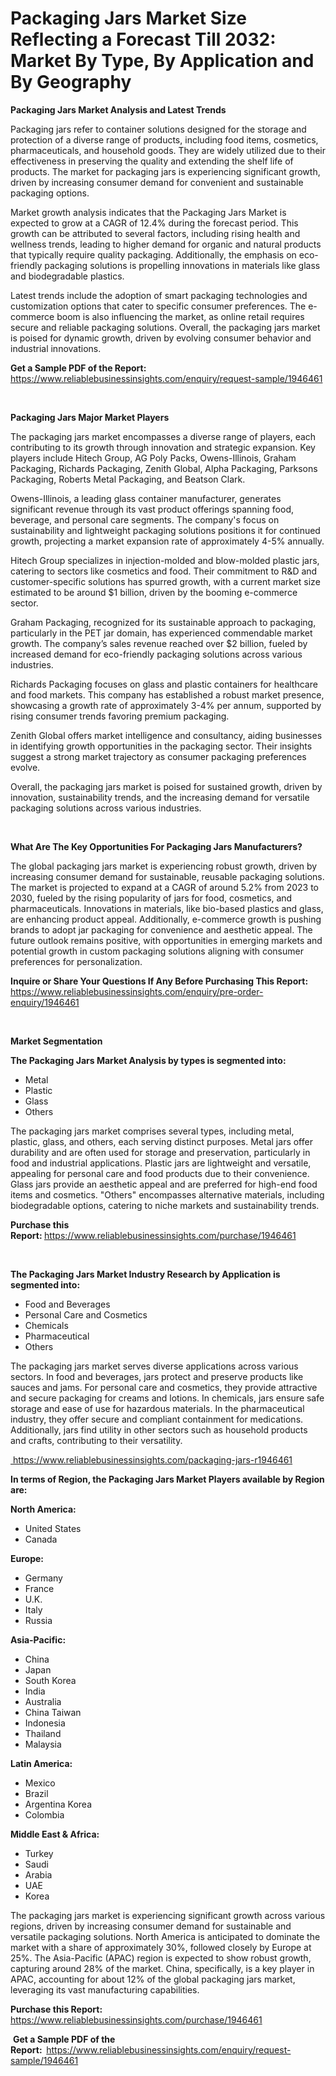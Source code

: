 <p><h1>Packaging Jars Market Size Reflecting a Forecast Till 2032: Market By Type, By Application and By Geography</h1></p><p><strong>Packaging Jars Market Analysis and Latest Trends</strong></p>
<p><p>Packaging jars refer to container solutions designed for the storage and protection of a diverse range of products, including food items, cosmetics, pharmaceuticals, and household goods. They are widely utilized due to their effectiveness in preserving the quality and extending the shelf life of products. The market for packaging jars is experiencing significant growth, driven by increasing consumer demand for convenient and sustainable packaging options.</p><p>Market growth analysis indicates that the Packaging Jars Market is expected to grow at a CAGR of 12.4% during the forecast period. This growth can be attributed to several factors, including rising health and wellness trends, leading to higher demand for organic and natural products that typically require quality packaging. Additionally, the emphasis on eco-friendly packaging solutions is propelling innovations in materials like glass and biodegradable plastics.</p><p>Latest trends include the adoption of smart packaging technologies and customization options that cater to specific consumer preferences. The e-commerce boom is also influencing the market, as online retail requires secure and reliable packaging solutions. Overall, the packaging jars market is poised for dynamic growth, driven by evolving consumer behavior and industrial innovations.</p></p>
<p><strong>Get a Sample PDF of the Report:&nbsp;</strong> <a href="https://www.reliablebusinessinsights.com/enquiry/request-sample/1946461?utm_campaign=3176&utm_medium=2&utm_source=Github&utm_content=ia&utm_term=19042025&utm_id=packaging-jars">https://www.reliablebusinessinsights.com/enquiry/request-sample/1946461</a></p>
<p>&nbsp;</p>
<p><strong>Packaging Jars Major Market Players</strong></p>
<p><p>The packaging jars market encompasses a diverse range of players, each contributing to its growth through innovation and strategic expansion. Key players include Hitech Group, AG Poly Packs, Owens-Illinois, Graham Packaging, Richards Packaging, Zenith Global, Alpha Packaging, Parksons Packaging, Roberts Metal Packaging, and Beatson Clark.</p><p>Owens-Illinois, a leading glass container manufacturer, generates significant revenue through its vast product offerings spanning food, beverage, and personal care segments. The company's focus on sustainability and lightweight packaging solutions positions it for continued growth, projecting a market expansion rate of approximately 4-5% annually.</p><p>Hitech Group specializes in injection-molded and blow-molded plastic jars, catering to sectors like cosmetics and food. Their commitment to R&D and customer-specific solutions has spurred growth, with a current market size estimated to be around $1 billion, driven by the booming e-commerce sector.</p><p>Graham Packaging, recognized for its sustainable approach to packaging, particularly in the PET jar domain, has experienced commendable market growth. The company’s sales revenue reached over $2 billion, fueled by increased demand for eco-friendly packaging solutions across various industries.</p><p>Richards Packaging focuses on glass and plastic containers for healthcare and food markets. This company has established a robust market presence, showcasing a growth rate of approximately 3-4% per annum, supported by rising consumer trends favoring premium packaging.</p><p>Zenith Global offers market intelligence and consultancy, aiding businesses in identifying growth opportunities in the packaging sector. Their insights suggest a strong market trajectory as consumer packaging preferences evolve.</p><p>Overall, the packaging jars market is poised for sustained growth, driven by innovation, sustainability trends, and the increasing demand for versatile packaging solutions across various industries.</p></p>
<p>&nbsp;</p>
<p><strong>What Are The Key Opportunities For Packaging Jars Manufacturers?</strong></p>
<p><p>The global packaging jars market is experiencing robust growth, driven by increasing consumer demand for sustainable, reusable packaging solutions. The market is projected to expand at a CAGR of around 5.2% from 2023 to 2030, fueled by the rising popularity of jars for food, cosmetics, and pharmaceuticals. Innovations in materials, like bio-based plastics and glass, are enhancing product appeal. Additionally, e-commerce growth is pushing brands to adopt jar packaging for convenience and aesthetic appeal. The future outlook remains positive, with opportunities in emerging markets and potential growth in custom packaging solutions aligning with consumer preferences for personalization.</p></p>
<p><strong>Inquire or Share Your Questions If Any Before Purchasing This Report:</strong> <a href="https://www.reliablebusinessinsights.com/enquiry/pre-order-enquiry/1946461?utm_campaign=3176&utm_medium=2&utm_source=Github&utm_content=ia&utm_term=19042025&utm_id=packaging-jars">https://www.reliablebusinessinsights.com/enquiry/pre-order-enquiry/1946461</a></p>
<p>&nbsp;</p>
<p><strong>Market Segmentation</strong></p>
<p><strong>The Packaging Jars Market Analysis by types is segmented into:</strong></p>
<p><ul><li>Metal</li><li>Plastic</li><li>Glass</li><li>Others</li></ul></p>
<p><p>The packaging jars market comprises several types, including metal, plastic, glass, and others, each serving distinct purposes. Metal jars offer durability and are often used for storage and preservation, particularly in food and industrial applications. Plastic jars are lightweight and versatile, appealing for personal care and food products due to their convenience. Glass jars provide an aesthetic appeal and are preferred for high-end food items and cosmetics. "Others" encompasses alternative materials, including biodegradable options, catering to niche markets and sustainability trends.</p></p>
<p><strong>Purchase this Report:&nbsp;</strong><a href="https://www.reliablebusinessinsights.com/purchase/1946461?utm_campaign=3176&utm_medium=2&utm_source=Github&utm_content=ia&utm_term=19042025&utm_id=packaging-jars">https://www.reliablebusinessinsights.com/purchase/1946461</a></p>
<p>&nbsp;</p>
<p><strong>The Packaging Jars Market Industry Research by Application is segmented into:</strong></p>
<p><ul><li>Food and Beverages</li><li>Personal Care and Cosmetics</li><li>Chemicals</li><li>Pharmaceutical</li><li>Others</li></ul></p>
<p><p>The packaging jars market serves diverse applications across various sectors. In food and beverages, jars protect and preserve products like sauces and jams. For personal care and cosmetics, they provide attractive and secure packaging for creams and lotions. In chemicals, jars ensure safe storage and ease of use for hazardous materials. In the pharmaceutical industry, they offer secure and compliant containment for medications. Additionally, jars find utility in other sectors such as household products and crafts, contributing to their versatility.</p></p>
<p><a href="https://www.reliablebusinessinsights.com/packaging-jars-r1946461?utm_campaign=3176&utm_medium=2&utm_source=Github&utm_content=ia&utm_term=19042025&utm_id=packaging-jars">&nbsp;https://www.reliablebusinessinsights.com/packaging-jars-r1946461</a></p>
<p><strong>In terms of Region, the Packaging Jars Market Players available by Region are:</strong></p>
<p>
    <p> <strong> North America: </strong>
        <ul>
            <li>United States</li>
            <li>Canada</li>
        </ul>
        </p> 
    <p> <strong> Europe: </strong>
        <ul>
            <li>Germany</li>
            <li>France</li>
            <li>U.K.</li>
            <li>Italy</li>
            <li>Russia</li>
        </ul>
        </p> 
    <p> <strong> Asia-Pacific: </strong>
        <ul>
            <li>China</li>
            <li>Japan</li>
            <li>South Korea</li>
            <li>India</li>
            <li>Australia</li>
            <li>China Taiwan</li>
            <li>Indonesia</li>
            <li>Thailand</li>
            <li>Malaysia</li>
        </ul>
        </p> 
    <p> <strong> Latin America: </strong>
        <ul>
            <li>Mexico</li>
            <li>Brazil</li>
            <li>Argentina Korea</li>
            <li>Colombia</li>
        </ul>
        </p> 
    <p> <strong> Middle East & Africa: </strong>
        <ul>
            <li>Turkey</li>
            <li>Saudi</li>
            <li>Arabia</li>
            <li>UAE</li>
            <li>Korea</li>
        </ul>
    </p>
    </p>
<p><p>The packaging jars market is experiencing significant growth across various regions, driven by increasing consumer demand for sustainable and versatile packaging solutions. North America is anticipated to dominate the market with a share of approximately 30%, followed closely by Europe at 25%. The Asia-Pacific (APAC) region is expected to show robust growth, capturing around 28% of the market. China, specifically, is a key player in APAC, accounting for about 12% of the global packaging jars market, leveraging its vast manufacturing capabilities.</p></p>
<p><strong>Purchase this Report: </strong><a href="https://www.reliablebusinessinsights.com/purchase/1946461?utm_campaign=3176&utm_medium=2&utm_source=Github&utm_content=ia&utm_term=19042025&utm_id=packaging-jars">https://www.reliablebusinessinsights.com/purchase/1946461</a></p>
<p>&nbsp;<strong>Get a Sample PDF of the Report:&nbsp;&nbsp;</strong><a href="https://www.reliablebusinessinsights.com/enquiry/request-sample/1946461?utm_campaign=3176&utm_medium=2&utm_source=Github&utm_content=ia&utm_term=19042025&utm_id=packaging-jars">https://www.reliablebusinessinsights.com/enquiry/request-sample/1946461</a></p>
<p><strong></strong></p>
<p><p></p><p></p><p></p></p>